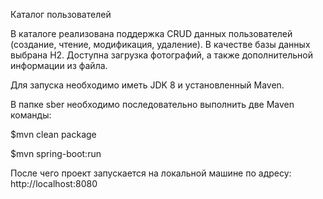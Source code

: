 Каталог пользователей 

В каталоге реализована поддержка CRUD данных пользователей (создание, чтение, модификация, удаление). В качестве базы данных выбрана H2. Доступна загрузка фотографий, а также дополнительной информации из файла. 

Для запуска необходимо иметь JDK 8 и установленный Maven.

В папке sber необходимо последовательно выполнить две Maven команды:

$mvn clean package

$mvn spring-boot:run

После чего проект запускается на локальной машине по адресу: http://localhost:8080
